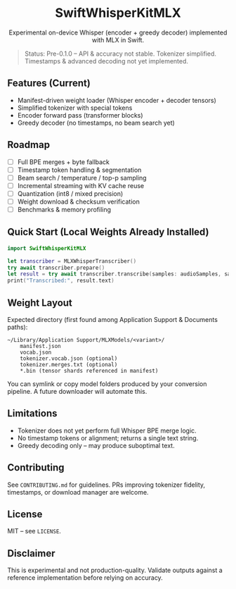 <h1 align="center">SwiftWhisperKitMLX</h1>
<p align="center">Experimental on-device Whisper (encoder + greedy decoder) implemented with MLX in Swift.</p>

> Status: Pre-0.1.0 – API & accuracy not stable. Tokenizer simplified. Timestamps & advanced decoding not yet implemented.

## Features (Current)
- Manifest-driven weight loader (Whisper encoder + decoder tensors)
- Simplified tokenizer with special tokens
- Encoder forward pass (transformer blocks)
- Greedy decoder (no timestamps, no beam search yet)

## Roadmap
- [ ] Full BPE merges + byte fallback
- [ ] Timestamp token handling & segmentation
- [ ] Beam search / temperature / top-p sampling
- [ ] Incremental streaming with KV cache reuse
- [ ] Quantization (int8 / mixed precision)
- [ ] Weight download & checksum verification
- [ ] Benchmarks & memory profiling

## Quick Start (Local Weights Already Installed)
```swift
import SwiftWhisperKitMLX

let transcriber = MLXWhisperTranscriber()
try await transcriber.prepare()
let result = try await transcriber.transcribe(samples: audioSamples, sampleRate: 44_100)
print("Transcribed:", result.text)
```

## Weight Layout
Expected directory (first found among Application Support & Documents paths):
```
~/Library/Application Support/MLXModels/<variant>/
	manifest.json
	vocab.json
	tokenizer.vocab.json (optional)
	tokenizer.merges.txt (optional)
	*.bin (tensor shards referenced in manifest)
```

You can symlink or copy model folders produced by your conversion pipeline. A future downloader will automate this.

## Limitations
- Tokenizer does not yet perform full Whisper BPE merge logic.
- No timestamp tokens or alignment; returns a single text string.
- Greedy decoding only – may produce suboptimal text.

## Contributing
See `CONTRIBUTING.md` for guidelines. PRs improving tokenizer fidelity, timestamps, or download manager are welcome.

## License
MIT – see `LICENSE`.

## Disclaimer
This is experimental and not production-quality. Validate outputs against a reference implementation before relying on accuracy.
